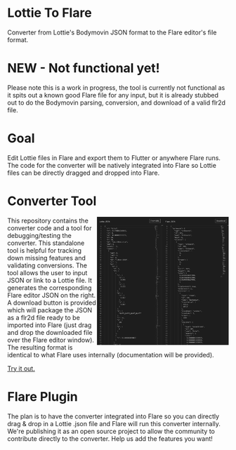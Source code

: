 # Lottie To Flare
Converter from Lottie's Bodymovin JSON format to the Flare editor's file format. 

# NEW - Not functional yet!
Please note this is a work in progress, the tool is currently not functional as it spits out a known good Flare file for any input, but it is already stubbed out to do the Bodymovin parsing, conversion, and download of a valid flr2d file.

# Goal
Edit Lottie files in Flare and export them to Flutter or anywhere Flare runs. The code for the converter will be natively integrated into Flare so Lottie files can be directly dragged and dropped into Flare. 

# Converter Tool
<img src="./readme_assets/preview.png" align="right" width="300">
This repository contains the converter code and a tool for debugging/testing the converter. This standalone tool is helpful for tracking down missing features and validating conversions. The tool allows the user to input JSON or link to a Lottie file. It generates the corresponding Flare editor JSON on the right. A download button is provided which will package the JSON as a flr2d file ready to be imported into Flare (just drag and drop the downloaded file over the Flare editor window). The resulting format is identical to what Flare uses internally (documentation will be provided).

[Try it out.](https://2d-inc.github.io/lottie_to_flare/)

# Flare Plugin
The plan is to have the converter integrated into Flare so you can directly drag & drop in a Lottie .json file and Flare will run this converter internally. We're publishing it as an open source project to allow the community to contribute directly to the converter. Help us add the features you want!


